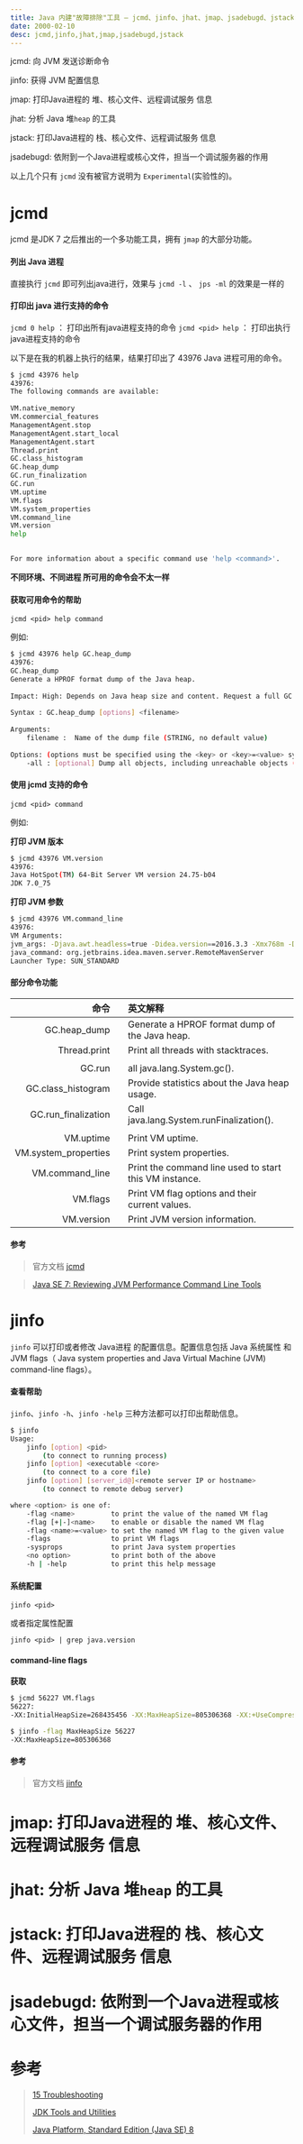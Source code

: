 ```yaml
---
title: Java 内建"故障排除"工具 — jcmd、jinfo、jhat、jmap、jsadebugd、jstack
date: 2000-02-10
desc: jcmd,jinfo,jhat,jmap,jsadebugd,jstack
---
```


jcmd: 向 JVM 发送诊断命令

jinfo: 获得 JVM 配置信息

jmap: 打印Java进程的 堆、核心文件、远程调试服务 信息

jhat: 分析 Java 堆`heap` 的工具

jstack: 打印Java进程的 栈、核心文件、远程调试服务 信息

jsadebugd: 依附到一个Java进程或核心文件，担当一个调试服务器的作用


以上几个只有 `jcmd` 没有被官方说明为 `Experimental`(实验性的)。

<!--more-->

# jcmd

jcmd 是JDK 7 之后推出的一个多功能工具，拥有 `jmap` 的大部分功能。



#### 列出 Java 进程

直接执行 `jcmd` 即可列出java进行，效果与 `jcmd -l` 、 `jps -ml` 的效果是一样的


#### 打印出 java 进行支持的命令

`jcmd 0 help` ： 打印出所有java进程支持的命令
`jcmd <pid> help` ： 打印出执行java进程支持的命令

以下是在我的机器上执行的结果，结果打印出了 43976 Java 进程可用的命令。
``` bash
$ jcmd 43976 help
43976:
The following commands are available:
  
VM.native_memory
VM.commercial_features
ManagementAgent.stop
ManagementAgent.start_local
ManagementAgent.start
Thread.print
GC.class_histogram
GC.heap_dump
GC.run_finalization
GC.run
VM.uptime
VM.flags
VM.system_properties
VM.command_line
VM.version
help

  
For more information about a specific command use 'help <command>'.
```

**不同环境、不同进程 所可用的命令会不太一样**

#### 获取可用命令的帮助

`jcmd <pid> help command `

例如:
``` bash
$ jcmd 43976 help GC.heap_dump 
43976:
GC.heap_dump
Generate a HPROF format dump of the Java heap.
  
Impact: High: Depends on Java heap size and content. Request a full GC unless the '-all' option is specified.
  
Syntax : GC.heap_dump [options] <filename>
  
Arguments:
	filename :  Name of the dump file (STRING, no default value)
  
Options: (options must be specified using the <key> or <key>=<value> syntax)
	-all : [optional] Dump all objects, including unreachable objects (BOOLEAN, false)
```

#### 使用 jcmd 支持的命令

`jcmd <pid> command `

例如:


**打印 JVM 版本**
``` bash
$ jcmd 43976 VM.version
43976:
Java HotSpot(TM) 64-Bit Server VM version 24.75-b04
JDK 7.0_75
```

**打印 JVM 参数**
``` bash
$ jcmd 43976 VM.command_line
43976:
VM Arguments:
jvm_args: -Djava.awt.headless=true -Didea.version==2016.3.3 -Xmx768m -Didea.maven.embedder.version=3.3.9 -Dfile.encoding=UTF-8 
java_command: org.jetbrains.idea.maven.server.RemoteMavenServer
Launcher Type: SUN_STANDARD
```


#### 部分命令功能

| 命令 |  | 英文解释 |
|----:|:----|:----|
|GC.heap_dump           |  | Generate a HPROF format dump of the Java heap.|
|Thread.print           |  | Print all threads with stacktraces.|
|||
|GC.run                 |  | all java.lang.System.gc().|
|GC.class_histogram     |  | Provide statistics about the Java heap usage.|
|GC.run_finalization    |  | Call java.lang.System.runFinalization().|
|||
|VM.uptime              |  | Print VM uptime.|
|VM.system_properties   |  | Print system properties.|
|VM.command_line        |  | Print the command line used to start this VM instance.|
|VM.flags               |  | Print VM flag options and their current values.|
|VM.version             |  | Print JVM version information.|

#### 参考

> 官方文档 [jcmd](https://docs.oracle.com/javase/8/docs/technotes/tools/windows/jcmd.html)

> [Java SE 7: Reviewing JVM Performance Command Line Tools](http://www.oracle.com/webfolder/technetwork/tutorials/obe/java/JavaJCMD/index.html)




# jinfo

`jinfo` 可以打印或者修改 Java进程 的配置信息。配置信息包括 Java 系统属性 和 JVM flags（ Java system properties and Java Virtual Machine (JVM) command-line flags）。

#### 查看帮助

`jinfo`、`jinfo -h`、`jinfo -help` 三种方法都可以打印出帮助信息。

``` bash
$ jinfo
Usage:
    jinfo [option] <pid>
        (to connect to running process)
    jinfo [option] <executable <core>
        (to connect to a core file)
    jinfo [option] [server_id@]<remote server IP or hostname>
        (to connect to remote debug server)

where <option> is one of:
    -flag <name>         to print the value of the named VM flag
    -flag [+|-]<name>    to enable or disable the named VM flag
    -flag <name>=<value> to set the named VM flag to the given value
    -flags               to print VM flags
    -sysprops            to print Java system properties
    <no option>          to print both of the above
    -h | -help           to print this help message

```

#### 系统配置

`jinfo <pid> `
 
或者指定属性配置

`jinfo <pid> | grep java.version`

#### command-line flags

**获取**
``` bash
$ jcmd 56227 VM.flags 
56227:
-XX:InitialHeapSize=268435456 -XX:MaxHeapSize=805306368 -XX:+UseCompressedOops -XX:+UseParallelGC 
```

``` bash
$ jinfo -flag MaxHeapSize 56227
-XX:MaxHeapSize=805306368
```

#### 参考

> 官方文档 [jinfo](https://docs.oracle.com/javase/8/docs/technotes/tools/windows/jinfo.html)




# jmap: 打印Java进程的 堆、核心文件、远程调试服务 信息

# jhat: 分析 Java 堆`heap` 的工具

# jstack: 打印Java进程的 栈、核心文件、远程调试服务 信息

# jsadebugd: 依附到一个Java进程或核心文件，担当一个调试服务器的作用


# 参考

>[15 Troubleshooting](http://docs.oracle.com/javase/8/docs/technotes/tools/unix/s11-troubleshooting_tools.html)
>
>[JDK Tools and Utilities](http://docs.oracle.com/javase/8/docs/technotes/tools/)
>
>[Java Platform, Standard Edition (Java SE) 8](http://docs.oracle.com/javase/8/)
